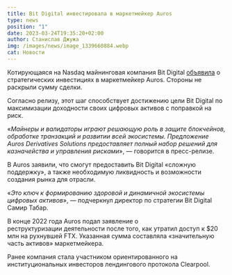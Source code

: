 ```yaml
---
title: Bit Digital инвестировала в маркетмейкер Auros
type: news
position: "1"
date: 2023-03-24T19:35:20+02:00
author: Станислав Джужа
img: /images/news/image_1339660884.webp
cat: Новости
---
```

Котирующаяся на Nasdaq майнинговая компания Bit Digital [объявила](https://www.prnewswire.com/news-releases/bit-digital-inc-announces-strategic-investment-in-auros-global-limited-301780154.html) о стратегических инвестициях в маркетмейкер Auros. Стороны не раскрыли сумму сделки.

Согласно релизу, этот шаг способствует достижению цели Bit Digital по максимизации доходности своих цифровых активов с поправкой на риск.

«*Майнеры и валидаторы играют решающую роль в защите блокчейнов, обработке транзакций и развитии всей экосистемы. Предложение Auros Derivatives Solutions предоставляет полный набор решений для казначейства и управления рисками*», — говорится в пресс-релизе.

В Auros заявили, что смогут предоставить Bit Digital «сложную поддержку», а также необходимую ликвидность и возможности создания рынка для отрасли.

«*Это ключ к формированию здоровой и динамичной экосистемы цифровых активов*», — подчеркнул директор по стратегии Bit Digital Самир Табар.

В конце 2022 года Auros подал заявление о реструктуризации деятельности после того, как утратил доступ к $20 млн на рухнувшей FTX. Указанная сумма составляла «значительную часть активов» маркетмейкера.

Ранее компания стала участником ориентированного на институциональных инвесторов лендингового протокола Clearpool.